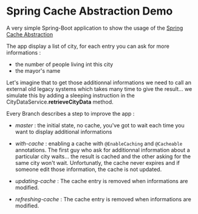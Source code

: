 # Spring Cache Abstraction Demo

A very simple Spring-Boot application to show the usage of the [Spring Cache Abstraction](https://spring.io/guides/gs/caching/)

The app display a list of city, for each entry you can ask for more informations : 

* the number of people living int this city
* the mayor's name

Let's imagine that to get those additionnal informations we need to call an external old legacy systems which takes many time to give the result... 
we simulate this by adding a sleeping instruction in the CityDataService.**retrieveCityData** method.

Every Branch describes a step to improve the app : 

* *master* : the initial state, no cache, you've got to wait each time you want to display additional informations

* *with-cache* : enabling a cache with `@EnableCaching` and `@Cacheable` annotations. 
The first guy who ask for additionnal information about a particular city waits... the result is cached and the other asking for the same city won't wait. 
Unfortunatly, the cache never expires and if someone edit those information, the cache is not updated.

* *updating-cache* : The cache entry is removed when informations are modified.

* *refreshing-cache* : The cache entry is removed when informations are modified.